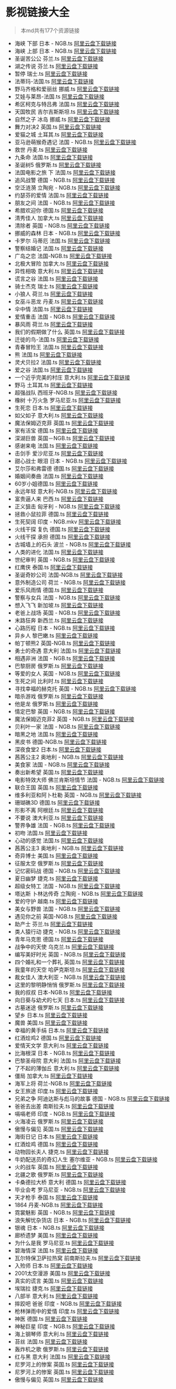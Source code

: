 # 影视链接大全

> 本md共有177个资源链接

- 海峡 下部 日本 - NGB.ts	[阿里云盘下载链接](https://www.aliyundrive.com/s/WDWL6B3Z5XM)
- 海峡 上部 日本 - NGB.ts	[阿里云盘下载链接](https://www.aliyundrive.com/s/B6qkZeN7ipD)
- 圣诞苦公公 芬兰.ts	[阿里云盘下载链接](https://www.aliyundrive.com/s/gcNu2bdG6oW)
- 湖之传说 芬兰.ts	[阿里云盘下载链接](https://www.aliyundrive.com/s/71ZMgBz5UQ5)
- 暂停 瑞士.ts	[阿里云盘下载链接](https://www.aliyundrive.com/s/fF9uc4AnDbk)
- 法蒂玛-法国.ts	[阿里云盘下载链接](https://www.aliyundrive.com/s/KZR4fmZLjbR)
- 野马齐格和爱丽丝 挪威.ts	[阿里云盘下载链接](https://www.aliyundrive.com/s/1JiDh4MgXnp)
- 艾娃与莱昂-法国.ts	[阿里云盘下载链接](https://www.aliyundrive.com/s/uy9cvMULNKQ)
- 希区柯克与特吕弗 法国.ts	[阿里云盘下载链接](https://www.aliyundrive.com/s/7uFJihPa3H5)
- 天国牧民 吉尔吉斯斯坦.ts	[阿里云盘下载链接](https://www.aliyundrive.com/s/GgvF8LT6jvT)
- 自然之子 冰岛 挪威.ts	[阿里云盘下载链接](https://www.aliyundrive.com/s/Zoam2M1QDu9)
- 舞力对决2 英国.ts	[阿里云盘下载链接](https://www.aliyundrive.com/s/Epo62dnjMiC)
- 爱猫之城 土耳其.ts	[阿里云盘下载链接](https://www.aliyundrive.com/s/cbNBptBtK4C)
- 亚马逊萌猴奇遇记 法国 - NGB.ts	[阿里云盘下载链接](https://www.aliyundrive.com/s/JHELnMHroLP)
- 救世 丹麦.ts	[阿里云盘下载链接](https://www.aliyundrive.com/s/AZQwKDq7Wsn)
- 九条命 法国.ts	[阿里云盘下载链接](https://www.aliyundrive.com/s/o2HnxqvchLG)
- 圣诞树5 俄罗斯.ts	[阿里云盘下载链接](https://www.aliyundrive.com/s/EsHggpvGZvp)
- 法国电影之旅 下 法国.ts	[阿里云盘下载链接](https://www.aliyundrive.com/s/JrXqay5xFFq)
- 追风战警 德国 - NGB.ts	[阿里云盘下载链接](https://www.aliyundrive.com/s/GZZMpE2ZoYW)
- 空泛涟漪 立陶宛 - NGB.ts	[阿里云盘下载链接](https://www.aliyundrive.com/s/bH8Tcypp8fy)
- 约瑟芬的爱情 法国.ts	[阿里云盘下载链接](https://www.aliyundrive.com/s/b3rzcoLJkne)
- 朋友之间 法国 - NGB.ts	[阿里云盘下载链接](https://www.aliyundrive.com/s/57FXuacWdgD)
- 希腊欢迎你 德国.ts	[阿里云盘下载链接](https://www.aliyundrive.com/s/P8ZqmnSRr6d)
- 清秀佳人 加拿大.ts	[阿里云盘下载链接](https://www.aliyundrive.com/s/QWU83A6jCSv)
- 清除者 英国 - NGB.ts	[阿里云盘下载链接](https://www.aliyundrive.com/s/Dj8bopKMSTG)
- 挪威的森林 日本 - NGB.ts	[阿里云盘下载链接](https://www.aliyundrive.com/s/FUBUU92pHv1)
- 卡罗尔 马蒂厄 法国.ts	[阿里云盘下载链接](https://www.aliyundrive.com/s/RRuy9EPWntC)
- 警察结婚记 法国.ts	[阿里云盘下载链接](https://www.aliyundrive.com/s/qbmZwwyZUNa)
- 广岛之恋 法国-NGB.ts	[阿里云盘下载链接](https://www.aliyundrive.com/s/Evt71dSSkRJ)
- 北极大冒险 加拿大.ts	[阿里云盘下载链接](https://www.aliyundrive.com/s/uS8Z6ZUXYNh)
- 异性相吸 意大利.ts	[阿里云盘下载链接](https://www.aliyundrive.com/s/g59Z3bbkzcW)
- 谎言之谷 法国.ts	[阿里云盘下载链接](https://www.aliyundrive.com/s/RK17no715Ey)
- 骑士杰克 瑞士.ts	[阿里云盘下载链接](https://www.aliyundrive.com/s/tHqLErG97Vx)
- 小狼人 荷兰.ts	[阿里云盘下载链接](https://www.aliyundrive.com/s/YDFdtzq3TrG)
- 女巫斗恶龙 丹麦.ts	[阿里云盘下载链接](https://www.aliyundrive.com/s/JSrSPyPmgAV)
- 伞中情 法国.ts	[阿里云盘下载链接](https://www.aliyundrive.com/s/rmBnR3Di6yn)
- 爱情重击 法国 - NGB.ts	[阿里云盘下载链接](https://www.aliyundrive.com/s/eHh9t2pyJJQ)
- 暴风雨 荷兰.ts	[阿里云盘下载链接](https://www.aliyundrive.com/s/BKNMYJKHHeQ)
- 我们的假期做了什么 英国.ts	[阿里云盘下载链接](https://www.aliyundrive.com/s/P8YcZK9RLAs)
- 迁徙的鸟-法国.ts	[阿里云盘下载链接](https://www.aliyundrive.com/s/ibjYNuUkUZs)
- 青春冒险王 法国.ts	[阿里云盘下载链接](https://www.aliyundrive.com/s/xHjYTkQHwiG)
- 熊 法国.ts	[阿里云盘下载链接](https://www.aliyundrive.com/s/YFgAMmu7gG8)
- 灵犬贝拉2 法国.ts	[阿里云盘下载链接](https://www.aliyundrive.com/s/8HHsapr27za)
- 爱之谷 法国.ts	[阿里云盘下载链接](https://www.aliyundrive.com/s/ohxkQ1hcGAN)
- 一个近乎完美的村庄 意大利.ts	[阿里云盘下载链接](https://www.aliyundrive.com/s/yG4M3pRHYEF)
- 野马 土耳其.ts	[阿里云盘下载链接](https://www.aliyundrive.com/s/kQgn2hqaihF)
- 超强战队 西班牙-NGB.ts	[阿里云盘下载链接](https://www.aliyundrive.com/s/rcdsYnSZH6o)
- 橡树 十万火急 罗马尼亚.ts	[阿里云盘下载链接](https://www.aliyundrive.com/s/Y5SSw1o7Azp)
- 生死恋 日本.ts	[阿里云盘下载链接](https://www.aliyundrive.com/s/5zWrVeZaPwv)
- 如父如子 意大利.ts	[阿里云盘下载链接](https://www.aliyundrive.com/s/sRYxa42d7wW)
- 魔法保姆迈克菲 英国.ts	[阿里云盘下载链接](https://www.aliyundrive.com/s/K6Vgm7hCmTr)
- 家有活宝 德国.ts	[阿里云盘下载链接](https://www.aliyundrive.com/s/Cx9KZfBaT98)
- 深湖巨兽 英国－NGB.ts	[阿里云盘下载链接](https://www.aliyundrive.com/s/eUQ78VWg5BC)
- 感谢来电 法国.ts	[阿里云盘下载链接](https://www.aliyundrive.com/s/6cQDLxkS3oW)
- 击剑手 爱沙尼亚.ts	[阿里云盘下载链接](https://www.aliyundrive.com/s/pv3Fi8qBS4v)
- 甜心战士 眼泪 日本 - NGB.ts	[阿里云盘下载链接](https://www.aliyundrive.com/s/dat1zG9MEbL)
- 艾尔莎和弗雷德 德国.ts	[阿里云盘下载链接](https://www.aliyundrive.com/s/mWEFigFLa8o)
- 婚姻间奏曲 法国.ts	[阿里云盘下载链接](https://www.aliyundrive.com/s/iZocoMyemFA)
- 60岁小姐德国.ts	[阿里云盘下载链接](https://www.aliyundrive.com/s/6F9GmC9R9Gg)
- 永远年轻 意大利-NGB.ts	[阿里云盘下载链接](https://www.aliyundrive.com/s/22bvpUrgAe2)
- 富贵逼人来 巴西.ts	[阿里云盘下载链接](https://www.aliyundrive.com/s/nSXzBaqqpPu)
- 正义狙击 匈牙利 - NGB.ts	[阿里云盘下载链接](https://www.aliyundrive.com/s/9mkmFCntpUJ)
- 拯救小鼠拉菲 德国.ts	[阿里云盘下载链接](https://www.aliyundrive.com/s/VHYzMh1Z27C)
- 生死契阔 印度 - NGB.mkv	[阿里云盘下载链接](https://www.aliyundrive.com/s/NkmfZaJJpAV)
- 火线干探 复仇 德国.ts	[阿里云盘下载链接](https://www.aliyundrive.com/s/B6nfbsAkgTn)
- 火线干探 承担 德国.ts	[阿里云盘下载链接](https://www.aliyundrive.com/s/z2DfHnhexkf)
- 古城墙上的石头 波兰 - NGB.ts	[阿里云盘下载链接](https://www.aliyundrive.com/s/iH59Nm92Yim)
- 人类的进化 法国.ts	[阿里云盘下载链接](https://www.aliyundrive.com/s/Xps9YqJMyJy)
- 世纪审判 英国 - NGB.ts	[阿里云盘下载链接](https://www.aliyundrive.com/s/7s2hRC7RmFp)
- 红鹰侠 泰国.ts	[阿里云盘下载链接](https://www.aliyundrive.com/s/H542euRQvQt)
- 圣诞奇妙公司 法国-NGB.ts	[阿里云盘下载链接](https://www.aliyundrive.com/s/7tEgu4L9Jyu)
- 意外制造公司 荷兰 - NGB.ts	[阿里云盘下载链接](https://www.aliyundrive.com/s/SUC7CuxLPJY)
- 爱乐风雨情 德国.ts	[阿里云盘下载链接](https://www.aliyundrive.com/s/bFDH97zCUh1)
- 警察与女兵 法国 - NGB.ts	[阿里云盘下载链接](https://www.aliyundrive.com/s/ibauYfh5cPt)
- 想入飞飞 新加坡.ts	[阿里云盘下载链接](https://www.aliyundrive.com/s/RAVNviW7fvQ)
- 老爸上战场 英国 - NGB.ts	[阿里云盘下载链接](https://www.aliyundrive.com/s/65C7oDQjWdP)
- 末路狂奔 新西兰.ts	[阿里云盘下载链接](https://www.aliyundrive.com/s/zKNWDf3q6KE)
- 心路历程 日本 - NGB.ts	[阿里云盘下载链接](https://www.aliyundrive.com/s/cqRxCsKAgvw)
- 异乡人 黎巴嫩.ts	[阿里云盘下载链接](https://www.aliyundrive.com/s/osTHMTnmbv8)
- 帕丁顿熊2 英国-NGB.ts	[阿里云盘下载链接](https://www.aliyundrive.com/s/rRTTDaAUvEm)
- 勇士的奇遇 意大利 法国.ts	[阿里云盘下载链接](https://www.aliyundrive.com/s/FExmGxe4eiY)
- 相遇非洲 法国 - NGB.ts	[阿里云盘下载链接](https://www.aliyundrive.com/s/BqfNHLuQG54)
- 巴黎厨房 俄罗斯.ts	[阿里云盘下载链接](https://www.aliyundrive.com/s/w2tZLwGFLwt)
- 等爱的女人 英国 - NGB.ts	[阿里云盘下载链接](https://www.aliyundrive.com/s/Rz77pQZx9yC)
- 生死之间 比利时.ts	[阿里云盘下载链接](https://www.aliyundrive.com/s/b2kFxHn2Z2X)
- 寻找幸福的赫克托 英国 - NGB.ts	[阿里云盘下载链接](https://www.aliyundrive.com/s/LNNdm9UWypM)
- 暗杀游戏 俄罗斯.ts	[阿里云盘下载链接](https://www.aliyundrive.com/s/E8ZYYpvJSVu)
- 他是龙 俄罗斯.ts	[阿里云盘下载链接](https://www.aliyundrive.com/s/KAmmtGtvAxV)
- 情定巴黎 英国 - NGB.ts	[阿里云盘下载链接](https://www.aliyundrive.com/s/auvVc4wz56o)
- 魔法保姆迈克菲2 英国 - NGB.ts	[阿里云盘下载链接](https://www.aliyundrive.com/s/aj8jqTCqbLk)
- 贝利叶一家 法国 - NGB.ts	[阿里云盘下载链接](https://www.aliyundrive.com/s/6pxFKbgiTUT)
- 暗黑之地 法国.ts	[阿里云盘下载链接](https://www.aliyundrive.com/s/YhKb1JeRmBS)
- 黑皮书 德国-NGB.ts	[阿里云盘下载链接](https://www.aliyundrive.com/s/dAW9VpC9Lqy)
- 深夜食堂2 日本.ts	[阿里云盘下载链接](https://www.aliyundrive.com/s/rPibSKdd4uB)
- 茜茜公主2 奥地利 - NGB.ts	[阿里云盘下载链接](https://www.aliyundrive.com/s/4jyFbHdrrfT)
- 美食家 法国 - NGB.ts	[阿里云盘下载链接](https://www.aliyundrive.com/s/9CUXraonQ5W)
- 奏出新希望 英国.ts	[阿里云盘下载链接](https://www.aliyundrive.com/s/vPg8KyBUNaz)
- 电影特效大师 佛兰肯斯坦情节 法国 - NGB.ts	[阿里云盘下载链接](https://www.aliyundrive.com/s/VEBz6odRcr8)
- 联合王国 英国.ts	[阿里云盘下载链接](https://www.aliyundrive.com/s/W4tSy5TFZ2n)
- 维多利亚和阿卜杜勒 英国 - NGB.ts	[阿里云盘下载链接](https://www.aliyundrive.com/s/etrYcivkJm6)
- 珊瑚礁3D 德国.ts	[阿里云盘下载链接](https://www.aliyundrive.com/s/QeHg16WYW5D)
- 形影不离 阿根廷.ts	[阿里云盘下载链接](https://www.aliyundrive.com/s/nhygorxdB7C)
- 不要说 澳大利亚.ts	[阿里云盘下载链接](https://www.aliyundrive.com/s/esbvx8ki8pj)
- 警界争雄 法国 - NGB.ts	[阿里云盘下载链接](https://www.aliyundrive.com/s/vXpTbiyGF1e)
- 初吻 法国.ts	[阿里云盘下载链接](https://www.aliyundrive.com/s/AeHMuq8Pq4U)
- 心动的感觉 法国.ts	[阿里云盘下载链接](https://www.aliyundrive.com/s/tQ6kst6zN4Q)
- 茜茜公主3 奥地利 - NGB.ts	[阿里云盘下载链接](https://www.aliyundrive.com/s/KEyZG59sTaR)
- 奇异博士 美国.ts	[阿里云盘下载链接](https://www.aliyundrive.com/s/KA4KbjgjYtZ)
- 征服太空 俄罗斯.ts	[阿里云盘下载链接](https://www.aliyundrive.com/s/cS4yJNWhVK3)
- 记忆密码战 德国 - NGB.ts	[阿里云盘下载链接](https://www.aliyundrive.com/s/q7VRdhcnXDk)
- 夏日幽梦 捷克.ts	[阿里云盘下载链接](https://www.aliyundrive.com/s/kzcb8KmTFFD)
- 超级女特工 法国 - NGB.ts	[阿里云盘下载链接](https://www.aliyundrive.com/s/1gZe8kmYxYf)
- 塔达斯 卜林达传奇 立陶宛 - NGB.ts	[阿里云盘下载链接](https://www.aliyundrive.com/s/5viowNJGNZJ)
- 爱的守护 越南.ts	[阿里云盘下载链接](https://www.aliyundrive.com/s/vSY7WoJePwW)
- 美女与野兽 法国 - NGB.ts	[阿里云盘下载链接](https://www.aliyundrive.com/s/wMvdpeJJKAc)
- 遇见你之前 英国-NGB.ts	[阿里云盘下载链接](https://www.aliyundrive.com/s/Xij528a5766)
- 助产士 芬兰.ts	[阿里云盘下载链接](https://www.aliyundrive.com/s/PMm9FMDztu4)
- 类人猿行动 捷克 - NGB.ts	[阿里云盘下载链接](https://www.aliyundrive.com/s/P36msUMTs82)
- 青年马克思 德国.ts	[阿里云盘下载链接](https://www.aliyundrive.com/s/Ro6krokZfYk)
- 战争中的天使 乌克兰.ts	[阿里云盘下载链接](https://www.aliyundrive.com/s/WpFadb4pEdc)
- 编写美好时光 英国 - NGB.ts	[阿里云盘下载链接](https://www.aliyundrive.com/s/XehpWMnSidy)
- 四个婚礼和一个葬礼 英国.ts	[阿里云盘下载链接](https://www.aliyundrive.com/s/YwApGuUnhbJ)
- 我童年的天空 哈萨克斯坦.ts	[阿里云盘下载链接](https://www.aliyundrive.com/s/fCGC7Li6oX3)
- 裁女佳人 澳大利亚 - NGB.ts	[阿里云盘下载链接](https://www.aliyundrive.com/s/Uepk1dB5ZQu)
- 这里的黎明静悄悄 俄罗斯.ts	[阿里云盘下载链接](https://www.aliyundrive.com/s/6esXr4crgNv)
- 我的叔叔 日本-NGB.ts	[阿里云盘下载链接](https://www.aliyundrive.com/s/tRjCExfKGnE)
- 向日葵与幼犬的七天 日本.ts	[阿里云盘下载链接](https://www.aliyundrive.com/s/RzTYVPie7ZV)
- 古墓迷途 俄罗斯.ts	[阿里云盘下载链接](https://www.aliyundrive.com/s/uKonudmLw7y)
- 望乡 日本.ts	[阿里云盘下载链接](https://www.aliyundrive.com/s/gF5Rqqtcjdf)
- 魔兽 美国.ts	[阿里云盘下载链接](https://www.aliyundrive.com/s/H6uUFj36ayC)
- 幸福的黄手绢 日本.ts	[阿里云盘下载链接](https://www.aliyundrive.com/s/6QCoBhhHXzD)
- 红酒烩鸡2 德国.ts	[阿里云盘下载链接](https://www.aliyundrive.com/s/rrmHXcN4UsW)
- 爱情天文学 意大利.ts	[阿里云盘下载链接](https://www.aliyundrive.com/s/Wf8DqNAZtK7)
- 比海根深 日本 - NGB.ts	[阿里云盘下载链接](https://www.aliyundrive.com/s/jb3oeWZ5Psv)
- 巴黎圣母院 意大利 法国.ts	[阿里云盘下载链接](https://www.aliyundrive.com/s/DN4VfXsJr2A)
- 了不起的薄伽丘 意大利.ts	[阿里云盘下载链接](https://www.aliyundrive.com/s/KRFc3M2CFkv)
- 僵局 加拿大.ts	[阿里云盘下载链接](https://www.aliyundrive.com/s/bNrKBSAc1tr)
- 海军上将 荷兰-NGB.ts	[阿里云盘下载链接](https://www.aliyundrive.com/s/VEVduF18c2F)
- 女王旅途 印度.ts	[阿里云盘下载链接](https://www.aliyundrive.com/s/MzPS41sCS6z)
- 兄弟之争 阿迪达斯与彪马的故事 德国 - NGB.ts	[阿里云盘下载链接](https://www.aliyundrive.com/s/JzbGXtENe82)
- 爸爸去出差 南斯拉夫.ts	[阿里云盘下载链接](https://www.aliyundrive.com/s/8Eq8rh9gjby)
- 嗝嗝老师 印度 - NGB.ts	[阿里云盘下载链接](https://www.aliyundrive.com/s/GU2iWgggnup)
- 火海凌云 俄罗斯.ts	[阿里云盘下载链接](https://www.aliyundrive.com/s/fxvYd6ddYxJ)
- 傲慢与偏见 英国.ts	[阿里云盘下载链接](https://www.aliyundrive.com/s/TgtoB1NSVud)
- 海街日记 日本.ts	[阿里云盘下载链接](https://www.aliyundrive.com/s/NxBjNrSGPDd)
- 红酒烩鸡 德国.ts	[阿里云盘下载链接](https://www.aliyundrive.com/s/tbKGnCL6eAu)
- 动物园长夫人 捷克.ts	[阿里云盘下载链接](https://www.aliyundrive.com/s/vbqHg6u8ZaF)
- 牛奶配送员的奇幻人生 塞尔维亚 - NGB.ts	[阿里云盘下载链接](https://www.aliyundrive.com/s/1SHBouYHWjS)
- 火的战车 英国.ts	[阿里云盘下载链接](https://www.aliyundrive.com/s/UcgvAV38RS6)
- 北疆之歌 俄罗斯.ts	[阿里云盘下载链接](https://www.aliyundrive.com/s/bcAjMtHrVSt)
- 卡桑德拉大桥 意大利 德国.ts	[阿里云盘下载链接](https://www.aliyundrive.com/s/4LVjXd93guC)
- 毕业会考 罗马尼亚 - NGB.ts	[阿里云盘下载链接](https://www.aliyundrive.com/s/mjw234jmAKs)
- 天才枪手 泰国.ts	[阿里云盘下载链接](https://www.aliyundrive.com/s/gAX4DSWkgvY)
- 1864 丹麦-NGB.ts	[阿里云盘下载链接](https://www.aliyundrive.com/s/kbJ2EDasDfZ)
- 霓裳魅影 英国 - NGB.ts	[阿里云盘下载链接](https://www.aliyundrive.com/s/eHd8V8JGHaQ)
- 浪失解忧杂货店 日本 - NGB.ts	[阿里云盘下载链接](https://www.aliyundrive.com/s/ctKy5D5GPNb)
- 银魂 日本 - NGB.ts	[阿里云盘下载链接](https://www.aliyundrive.com/s/SreyBs6CF1q)
- 廊桥遗梦 美国.ts	[阿里云盘下载链接](https://www.aliyundrive.com/s/2F5a6x4np1J)
- 为什么是我 罗马尼亚.ts	[阿里云盘下载链接](https://www.aliyundrive.com/s/U3J5HKvkRU3)
- 碧海情深 法国.ts	[阿里云盘下载链接](https://www.aliyundrive.com/s/oQh8bnZo9XS)
- 瓦尔特保卫萨拉热窝 前南斯拉夫.ts	[阿里云盘下载链接](https://www.aliyundrive.com/s/iqa7eVA9dUf)
- 入殓师 日本.ts	[阿里云盘下载链接](https://www.aliyundrive.com/s/8AWtK9DFErp)
- 2001太空漫游 美国.ts	[阿里云盘下载链接](https://www.aliyundrive.com/s/JMfg3fm4umR)
- 真实的谎言 美国.ts	[阿里云盘下载链接](https://www.aliyundrive.com/s/2NhM5TydjQW)
- 埃瑞拉 捷克.ts	[阿里云盘下载链接](https://www.aliyundrive.com/s/CLQerrod7Fc)
- 八部半 意大利.ts	[阿里云盘下载链接](https://www.aliyundrive.com/s/S7uthntEwi2)
- 摔跤吧 爸爸 印度 - NGB.ts	[阿里云盘下载链接](https://www.aliyundrive.com/s/Bh3vHGB6U8u)
- 枪林弹雨中的爱情 印度.ts	[阿里云盘下载链接](https://www.aliyundrive.com/s/zCfMS3KWLRJ)
- 神医 德国.ts	[阿里云盘下载链接](https://www.aliyundrive.com/s/GL7SengnLeh)
- 神秘巨星 印度 - NGB.ts	[阿里云盘下载链接](https://www.aliyundrive.com/s/sBouUata1M9)
- 海上钢琴师 意大利.ts	[阿里云盘下载链接](https://www.aliyundrive.com/s/7yFs3CDGSdg)
- 苔丝 法国.ts	[阿里云盘下载链接](https://www.aliyundrive.com/s/X3T8P1kZX3p)
- 轰炸机之歌 俄罗斯.ts	[阿里云盘下载链接](https://www.aliyundrive.com/s/HkG1y625g3P)
- 红与黑 意大利 法国.ts	[阿里云盘下载链接](https://www.aliyundrive.com/s/Q9exZ73WJ9U)
- 尼罗河上的惨案 英国.ts	[阿里云盘下载链接](https://www.aliyundrive.com/s/K3c9d42SLuc)
- 尼罗河上的惨案 英国.ts	[阿里云盘下载链接](https://www.aliyundrive.com/s/DUK9o9Cvfxn)
- 傲慢与偏见 英国.ts	[阿里云盘下载链接](https://www.aliyundrive.com/s/RiTAXcVpxb1)
